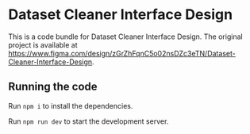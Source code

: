 
  # Dataset Cleaner Interface Design

  This is a code bundle for Dataset Cleaner Interface Design. The original project is available at https://www.figma.com/design/zGrZhFqnC5o02nsDZc3eTN/Dataset-Cleaner-Interface-Design.

  ## Running the code

  Run `npm i` to install the dependencies.

  Run `npm run dev` to start the development server.
  